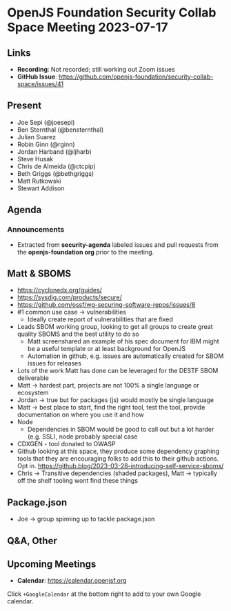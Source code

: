 # OpenJS Foundation Security Collab Space Meeting 2023-07-17

## Links

* **Recording**: Not recorded; still working out Zoom issues
* **GitHub Issue**: https://github.com/openjs-foundation/security-collab-space/issues/41

## Present

* Joe Sepi (@joesepi)
* Ben Sternthal (@bensternthal)
* Julian Suarez
* Robin Ginn (@rginn)
* Jordan Harband (@ljharb)
* Steve Husak
* Chris de Almeida (@ctcpip)
* Beth Griggs (@bethgriggs)
* Matt Rutkowski
* Stewart Addison

## Agenda

### Announcements

* Extracted from **security-agenda** labeled issues and pull requests from the **openjs-foundation org** prior to the meeting.

## Matt & SBOMS
* https://cyclonedx.org/guides/
* https://sysdig.com/products/secure/
* https://github.com/ossf/wg-securing-software-repos/issues/8
* #1 common use case -> vulnerabilities 
  * Ideally create report of vulnerabilities that are fixed
* Leads SBOM working group, looking to get all groups to create great quality SBOMS and the best utility to do so
  * Matt screenshared an example of his spec document for IBM might be a useful template or at least background for OpenJS
  * Automation in github, e.g. issues are automatically created for SBOM issues for releases
* Lots of the work Matt has done can be leveraged for the DESTF SBOM deliverable
* Matt -> hardest part, projects are not 100% a single language or ecosystem
* Jordan -> true but for packages (js) would mostly be single language
* Matt -> best place to start, find the right tool, test the tool, provide documentation on where you use it and how
* Node
  * Dependencies in SBOM would be good to call out but a lot harder (e.g. SSL), node probably special case
* CDXGEN - tool donated to OWASP
* Github looking at this space, they produce some dependency graphing tools that they are encouraging folks to add this to their github actions. Opt in. https://github.blog/2023-03-28-introducing-self-service-sboms/
* Chris -> Transitive dependencies (shaded packages), Matt -> typically off the shelf tooling wont find these things

## Package.json

* Joe -> group spinning up to tackle package.json

## Q&A, Other

## Upcoming Meetings

* **Calendar**: <https://calendar.openjsf.org>

Click `+GoogleCalendar` at the bottom right to add to your own Google calendar.
